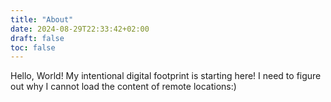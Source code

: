 ```yaml
---
title: "About"
date: 2024-08-29T22:33:42+02:00
draft: false
toc: false 
---
```


Hello, World! My intentional digital footprint is starting here!
I need to figure out why I cannot load the content of remote locations:)
